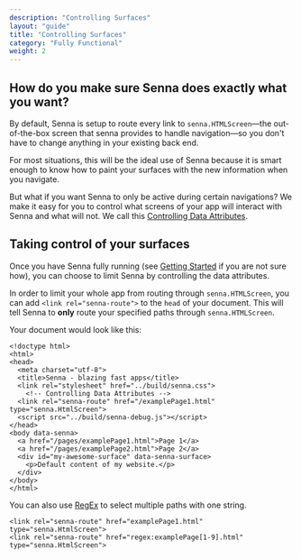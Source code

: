 ```yaml
---
description: "Controlling Surfaces"
layout: "guide"
title: "Controlling Surfaces"
category: "Fully Functional"
weight: 2
---
```


<article id="data-attributes-explained">

## How do you make sure Senna does exactly what you want?

By default, Senna is setup to route every link to `senna.HTMLScreen`—the out-of-the-box screen that senna provides to handle navigation—so you don't have to change anything in your existing back end.

For most situations, this will be the ideal use of Senna because it is smart enough to know how to paint your surfaces with the new information when you navigate.

But what if you want Senna to only be active during certain navigations? We make it easy for you to control what screens of your app will interact with Senna and what will not. We call this [Controlling Data Attributes](#taking-control).

</article>

<article id="taking-control">

## Taking control of your surfaces

Once you have Senna fully running (see [Getting Started](/docs/intro/gettingStarted.html) if you are not sure how), you can choose to limit Senna by controlling the data attributes.

In order to limit your whole app from routing through `senna.HTMLScreen`, you can add `<link rel="senna-route">` to the `head` of your document. This will tell Senna to **only** route your specified paths through `senna.HTMLScreen`. 

Your document would look like this:


```
<!doctype html>
<html>
<head>
  <meta charset="utf-8">
  <title>Senna - blazing fast apps</title>
  <link rel="stylesheet" href="../build/senna.css">
    <!-- Controlling Data Attributes -->
  <link rel="senna-route" href="/examplePage1.html" type="senna.HtmlScreen">
  <script src="../build/senna-debug.js"></script>
</head>
<body data-senna>
  <a href="/pages/examplePage1.html">Page 1</a>
  <a href="/pages/examplePage2.html">Page 2</a>
  <div id="my-awesome-surface" data-senna-surface>
    <p>Default content of my website.</p>
  </div>
</body>
</html>
```


You can also use <a href="https://en.wikipedia.org/wiki/Regular_expression" target="_blank">RegEx</a> to select multiple paths with one string.


```
<link rel="senna-route" href="examplePage1.html" type="senna.HtmlScreen">
<link rel="senna-route" href="regex:examplePage[1-9].html" type="senna.HtmlScreen">
```


</article>



